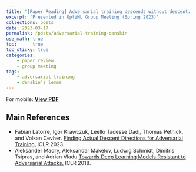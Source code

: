 ```yaml
---
title: "[Paper Reading] Adversarial training descends without descent: Finding actual descent directions based on Danskin's Theorem"
excerpt: 'Presented in OptiML Group Meeting (Spring 2023)'
collections: posts
date: 2023-03-17
permalink: /posts/adversarial-training-danskin
use_math: true
toc:      true
toc_sticky: true
categories:
    - paper review
    - group meeting
tags:
    - adversarial training
    - danskin's lemma
---
```


<!-- markdownlint-disable MD033 -->
<object data="/files/group_meeting/GroupMeeting230201_HSCho_AdversarialTraining.pdf" width="960" height="540" type='application/pdf'></object>
For mobile: [**View PDF**](/files/group_meeting/GroupMeeting230201_HSCho_AdversarialTraining.pdf)

## Main References

* Fabian Latorre, Igor Krawczuk, Leello Tadesse Dadi, Thomas Pethick, and Volkan Cevher. [Finding Actual Descent Directions for Adversarial Training.](https://openreview.net/forum?id=I3HCE7Ro78H) ICLR 2023.
* Aleksander Madry, Aleksandar Makelov, Ludwig Schmidt, Dimitris Tsipras, and Adrian Vladu [Towards Deep Learning Models Resistant to Adversarial Attacks.](https://openreview.net/forum?id=rJzIBfZAb) ICLR 2018.
